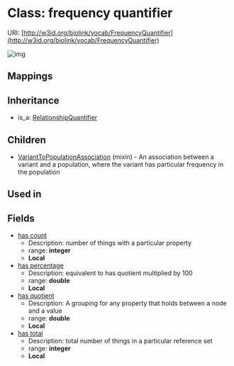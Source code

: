# Class: frequency quantifier




URI: [http://w3id.org/biolink/vocab/FrequencyQuantifier](http://w3id.org/biolink/vocab/FrequencyQuantifier)

![img](http://yuml.me/diagram/nofunky;dir:TB/class/\[VariantToPopulationAssociation]uses%20-.->\[FrequencyQuantifier|has_count:integer%20%3F;has_total:integer%20%3F;has_quotient:double%20%3F;has_percentage:double%20%3F],%20\[RelationshipQuantifier]^-\[FrequencyQuantifier])
## Mappings

## Inheritance

 *  is_a: [RelationshipQuantifier](RelationshipQuantifier.md)
## Children

 * [VariantToPopulationAssociation](VariantToPopulationAssociation.md) (mixin)  - An association between a variant and a population, where the variant has particular frequency in the population
## Used in

## Fields

 * [has count](has_count.md)
    * Description: number of things with a particular property
    * range: **integer**
    * __Local__
 * [has percentage](has_percentage.md)
    * Description: equivalent to has quotient multiplied by 100
    * range: **double**
    * __Local__
 * [has quotient](has_quotient.md)
    * Description: A grouping for any property that holds between a node and a value
    * range: **double**
    * __Local__
 * [has total](has_total.md)
    * Description: total number of things in a particular reference set
    * range: **integer**
    * __Local__
